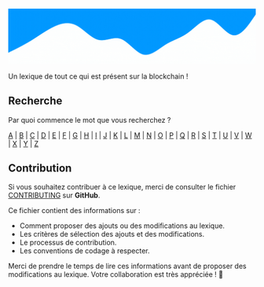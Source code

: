 ![CryptoLexique](/assets/CryptoLexique.gif)

Un lexique de tout ce qui est présent sur la blockchain !





## Recherche
Par quoi commence le mot que vous recherchez ? 
    
[A](/src/A/index.md) |  [B](/src/B/index.md) |  [C](/src/C/index.md) |  [D](/src/D/index.md) |  [E](/src/E/index.md) |  [F](/src/F/index.md) |  [G](/src/G/index.md) |  [H](/src/H/index.md) |  [I](/src/I/index.md) |  [J](/src/J/index.md) |  [K](/src/K/index.md) |  [L](/src/L/index.md) |  [M](/src/M/index.md) |  [N](/src/N/index.md) |  [O](/src/O/index.md) |  [P](/src/P/index.md) |  [Q](/src/Q/index.md) |  [R](/src/R/index.md) |  [S](/src/S/index.md) |  [T](/src/T/index.md) |  [U](/src/U/index.md) |  [V](/src/V/index.md) |  [W](/src/W/index.md) |  [X](/src/X/index.md) |  [Y](/src/Y/index.md) |  [Z](/src/Z/index.md)

## Contribution

Si vous souhaitez contribuer à ce lexique, merci de consulter le fichier [CONTRIBUTING](/.github/CONTRIBUTING.md) sur **GitHub**.

Ce fichier contient des informations sur :

- Comment proposer des ajouts ou des modifications au lexique.
- Les critères de sélection des ajouts et des modifications.
- Le processus de contribution.
- Les conventions de codage à respecter.

Merci de prendre le temps de lire ces informations avant de proposer des modifications au lexique. Votre collaboration est très appréciée ! 🎉



